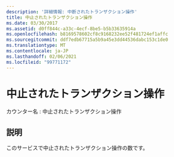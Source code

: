 ```yaml
---
description: '詳細情報: 中断されたトランザクション操作'
title: 中止されたトランザクション操作
ms.date: 03/30/2017
ms.assetid: d0ff844c-a33c-4ecf-8be5-b5b33635914a
ms.openlocfilehash: b8169578602cf8c9168232ee52f481724ef1affc
ms.sourcegitcommit: ddf7edb67715a5b9a45e3dd44536dabc153c1de0
ms.translationtype: MT
ms.contentlocale: ja-JP
ms.lasthandoff: 02/06/2021
ms.locfileid: "99771172"
---
```

# <a name="transacted-operations-aborted"></a>中止されたトランザクション操作

カウンター名 : 中止されたトランザクション操作  
  
## <a name="description"></a>説明  

 このサービスで中止されたトランザクション操作の数です。
